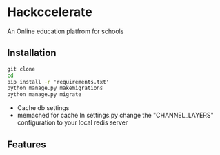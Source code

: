 # Hackccelerate


An Online education platfrom for schools 


## Installation
```bat
git clone 
cd 
pip install -r 'requirements.txt'
python manage.py makemigrations
python manage.py migrate

```

- Cache db settings
- memached for cache
In settings.py change the "CHANNEL_LAYERS" configuration to your local redis server




## Features 



